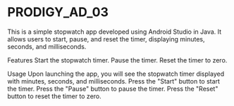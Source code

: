 # PRODIGY_AD_03
This is a simple stopwatch app developed using Android Studio in Java. It allows users to start, pause, and reset the timer, displaying minutes, seconds, and milliseconds.

Features
Start the stopwatch timer.
Pause the timer.
Reset the timer to zero.

Usage
Upon launching the app, you will see the stopwatch timer displayed with minutes, seconds, and milliseconds.
Press the "Start" button to start the timer.
Press the "Pause" button to pause the timer.
Press the "Reset" button to reset the timer to zero.
